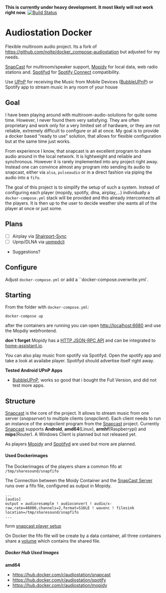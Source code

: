 **This is currently under heavy development. It most likely will not work right now.**
[![Build Status](https://travis-ci.org/deisi/audiostation.svg?branch=master)](https://travis-ci.org/deisi/audiostation)

# Audiostation Docker

Flexible multiroom audio project. Its a fork of
https://github.com/nolte/docker_compose-audiostation but adjusted for my needs.

[SnapCast](https://github.com/badaix/snapcast) for multiroom/speaker support,
[Mopidy](https://www.mopidy.com/) for local data, web radio stations and.
[Spotifyd](https://github.com/Spotifyd/spotifyd) for [Spotify
Connect](https://www.spotify.com/de/connect/) compatibility.

Use [UPnP](https://wikipedia.org/wiki/Universal_Plug_and_Play) for receiving the
Music from Mobile Devices
([BubbleUPnP](https://play.google.com/store/apps/details?id=com.bubblesoft.android.bubbleupnp))
or Spotify app to stream music in any room of your house

## Goal

I have been playing around with multiroom-audio-solutions for quite some time.
However, I never found them very satisfying. They are often proprietary and work
only for a very limited set of hardware, or they are not reliable, extremely
difficult to configure or all at once. My goal is to provide a docker based
"ready to use" solution, that allows for flexible configuration but at the same
time just works. 

From experience I know, that snapcast is an excellent program to share audio
around in the local network. It is lightweight and reliable and synchronous.
However it is rarely implemented into any project right away. Instead one can
convince almost any program into sending its audio to snapcast, either via
`alsa`, `pulseaudio` or in a direct fashion via piping the audio into a `fifo`.

The goal of this project is to simplify the setup of such a system. Instead of
configuring each player (mopidy, spotify, dlna, airplay,...) individually a
`docker-compose.yml` stack will be provided and this already interconnects all
the players. It is then up to the user to decide weather she wants all of the
player at once or just some.

## Plans

- [ ] Airplay via [Shairport-Sync](https://github.com/mikebrady/shairport-sync) 
- [ ] Upnp/DLNA via [upmpdcli](https://www.lesbonscomptes.com/upmpdcli/)
- Suggestions?

## Configure
Adjust `docker-compose.yml` or add a ``docker-compose.overwrite.yml`.

## Starting
From the folder with `docker-compose.yml`:
```
docker-compose up
```

after the containers are running you can open
[http://localhost:6680](http://localhost:6680) and use the Mopdiy webfrontend.

**don`t forget** Mopidy has a [HTTP JSON-RPC
API](https://docs.mopidy.com/en/latest/api/http/) and can be integrated to
[home-assistant.io](https://home-assistant.io/components/media_player.mpd/).

You can also play music from spotify via Spotifyd. Open the spotify app and take
a look at availabe player. Spotifyd should advertise itself right away.


**Tested Android UPnP Apps**

- [BubbleUPnP](https://play.google.com/store/apps/details?id=com.bubblesoft.android.bubbleupnp),
  works so good that i bought the Full Version, and did not test more apps.

## Structure

[Snapcast](https://github.com/badaix/snapcast) is the core of the
project. It allows to stream music from one server (*snapserver*) to multiple
clients (*snapclient*). Each client needs to run an instance of the *snapclient*
program from the [Snapcast](https://github.com/badaix/snapcast) project.
Currently [Snapcast](https://github.com/badaix/snapcasst) supports **Android**,
**amd64**(Linux), **armhf**(Raspberrypi) and **mips**(Router). A Windows Client
is planned but not released yet.

As players [Mopidy](https://www.mopidy.com/) and
[Spotifyd](https://github.com/Spotifyd/spotifyd) are used but more are planned. 


#### Used Dockerimages

The Dockerimages of the players share a common fifo at `/tmp/sharesound/snapfifo`

The Connection between the Moidy Container and the [SnapCast Server](https://github.com/badaix/snapcast) runs over a fifo file, configured as output in Mopidy.

```
...
[audio]
output = audioresample ! audioconvert ! audio/x-raw,rate=48000,channels=2,format=S16LE ! wavenc ! filesink location=/tmp/sharesound/snapfifo
...
```
form [snapcast player setup ](https://github.com/badaix/snapcast/blob/master/doc/player_setup.md#mopidy)


On Docker the fifo file will be create by a data container, all three containers share a [volume](https://docs.docker.com/compose/compose-file/#volumes) which contains the shared file.

##### Docker Hub Used Images

**amd64**
- https://hub.docker.com/r/audiostation/snapcast
- https://hub.docker.com/r/audiostation/spotify
- https://hub.docker.com/r/audiostation/mopidy

